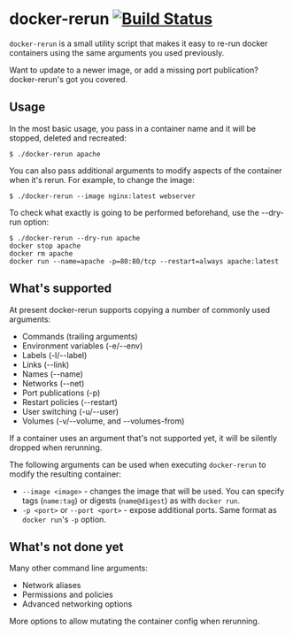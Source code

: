 docker-rerun [![Build Status](https://semaphoreci.com/api/v1/csmith/docker-rerun/branches/master/badge.svg)](https://semaphoreci.com/csmith/docker-rerun)
===============================================================================

`docker-rerun` is a small utility script that makes it easy to re-run docker
containers using the same arguments you used previously.

Want to update to a newer image, or add a missing port publication?
docker-rerun's got you covered.

## Usage

In the most basic usage, you pass in a container name and it will be
stopped, deleted and recreated:

    $ ./docker-rerun apache

You can also pass additional arguments to modify aspects of the container
when it's rerun. For example, to change the image:

    $ ./docker-rerun --image nginx:latest webserver

To check what exactly is going to be performed beforehand, use the --dry-run
option:

    $ ./docker-rerun --dry-run apache
    docker stop apache
    docker rm apache
    docker run --name=apache -p=80:80/tcp --restart=always apache:latest

## What's supported

At present docker-rerun supports copying a number of commonly used arguments:

 * Commands (trailing arguments)
 * Environment variables (-e/--env)
 * Labels (-l/--label)
 * Links (--link)
 * Names (--name)
 * Networks (--net)
 * Port publications (-p)
 * Restart policies (--restart)
 * User switching (-u/--user)
 * Volumes (-v/--volume, and --volumes-from)

If a container uses an argument that's not supported yet, it will be silently
dropped when rerunning.


The following arguments can be used when executing `docker-rerun` to modify
the resulting container:

 * `--image <image>` - changes the image that will be used. You can specify
   tags (`name:tag`) or digests (`name@digest`) as with `docker run`.
 * `-p <port>` or `--port <port>` - expose additional ports. Same format
   as `docker run`'s `-p` option.

## What's not done yet

Many other command line arguments:

 * Network aliases
 * Permissions and policies
 * Advanced networking options

More options to allow mutating the container config when rerunning.

